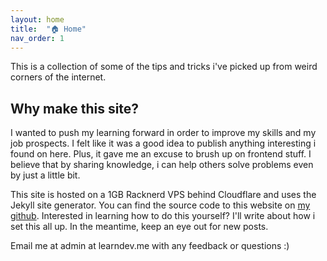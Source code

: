 ```yaml
---
layout: home
title:  "🏠 Home"
nav_order: 1
---
```


This is a collection of some of the tips and tricks i've picked up from weird corners of the internet.

## Why make this site?
I wanted to push my learning forward in order to improve my skills and my job prospects. I felt like it was a good idea to publish anything interesting i found on here. Plus, it gave me an excuse to brush up on frontend stuff.
I believe that by sharing knowledge, i can help others solve problems even by just a little bit.

This site is hosted on a 1GB Racknerd VPS behind Cloudflare and uses the Jekyll site generator. You can find the source code to this website on [my github](https://github.com/0xlearndev/website).
Interested in learning how to do this yourself? I'll write about how i set this all up. In the meantime, keep an eye out for new posts.

Email me at admin at learndev.me with any feedback or questions :)
